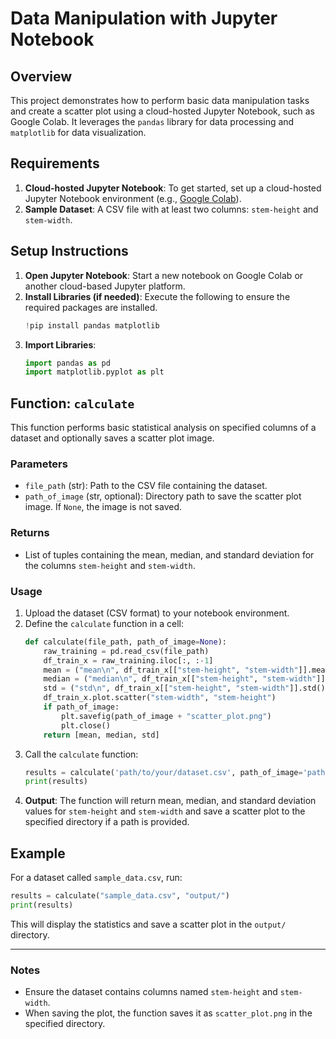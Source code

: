 # Data Manipulation with Jupyter Notebook

## Overview
This project demonstrates how to perform basic data manipulation tasks and create a scatter plot using a cloud-hosted Jupyter Notebook, such as Google Colab. It leverages the `pandas` library for data processing and `matplotlib` for data visualization.

## Requirements
1. **Cloud-hosted Jupyter Notebook**: To get started, set up a cloud-hosted Jupyter Notebook environment (e.g., [Google Colab](https://colab.research.google.com/)).
2. **Sample Dataset**: A CSV file with at least two columns: `stem-height` and `stem-width`.

## Setup Instructions
1. **Open Jupyter Notebook**: Start a new notebook on Google Colab or another cloud-based Jupyter platform.
2. **Install Libraries (if needed)**: Execute the following to ensure the required packages are installed.
   ```python
   !pip install pandas matplotlib
   ```
3. **Import Libraries**:
   ```python
   import pandas as pd
   import matplotlib.pyplot as plt
   ```

## Function: `calculate`
This function performs basic statistical analysis on specified columns of a dataset and optionally saves a scatter plot image.

### Parameters
- `file_path` (str): Path to the CSV file containing the dataset.
- `path_of_image` (str, optional): Directory path to save the scatter plot image. If `None`, the image is not saved.

### Returns
- List of tuples containing the mean, median, and standard deviation for the columns `stem-height` and `stem-width`.

### Usage
1. Upload the dataset (CSV format) to your notebook environment.
2. Define the `calculate` function in a cell:
   ```python
   def calculate(file_path, path_of_image=None):
       raw_training = pd.read_csv(file_path)
       df_train_x = raw_training.iloc[:, :-1]
       mean = ("mean\n", df_train_x[["stem-height", "stem-width"]].mean())
       median = ("median\n", df_train_x[["stem-height", "stem-width"]].median())
       std = ("std\n", df_train_x[["stem-height", "stem-width"]].std())
       df_train_x.plot.scatter("stem-width", "stem-height")
       if path_of_image:
           plt.savefig(path_of_image + "scatter_plot.png")
           plt.close()
       return [mean, median, std]
   ```
3. Call the `calculate` function:
   ```python
   results = calculate('path/to/your/dataset.csv', path_of_image='path/to/save/image/')
   print(results)
   ```
4. **Output**: The function will return mean, median, and standard deviation values for `stem-height` and `stem-width` and save a scatter plot to the specified directory if a path is provided.

## Example
For a dataset called `sample_data.csv`, run:
```python
results = calculate("sample_data.csv", "output/")
print(results)
```

This will display the statistics and save a scatter plot in the `output/` directory.

---

### Notes
- Ensure the dataset contains columns named `stem-height` and `stem-width`.
- When saving the plot, the function saves it as `scatter_plot.png` in the specified directory.

